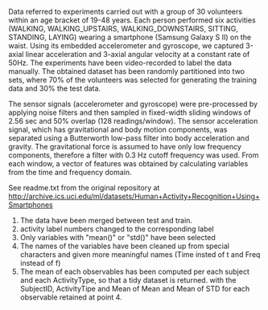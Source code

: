 Data referred to experiments  carried out with a group of 30 volunteers within an age bracket of 19-48 years. Each person performed six activities (WALKING, WALKING_UPSTAIRS, WALKING_DOWNSTAIRS, SITTING, STANDING, LAYING) wearing a smartphone (Samsung Galaxy S II) on the waist. Using its embedded accelerometer and gyroscope, we captured 3-axial linear acceleration and 3-axial angular velocity at a constant rate of 50Hz. The experiments have been video-recorded to label the data manually. The obtained dataset has been randomly partitioned into two sets, where 70% of the volunteers was selected for generating the training data and 30% the test data. 

The sensor signals (accelerometer and gyroscope) were pre-processed by applying noise filters and then sampled in fixed-width sliding windows of 2.56 sec and 50% overlap (128 readings/window). The sensor acceleration signal, which has gravitational and body motion components, was separated using a Butterworth low-pass filter into body acceleration and gravity. The gravitational force is assumed to have only low frequency components, therefore a filter with 0.3 Hz cutoff frequency was used. From each window, a vector of features was obtained by calculating variables from the time and frequency domain.

See readme.txt from the original repository at http://archive.ics.uci.edu/ml/datasets/Human+Activity+Recognition+Using+Smartphones


1) The data have been merged between test and train.
2) activity label numbers changed to the corresponding label  
3) Only variables with "mean()" or "std()" have been selected
4) The names of the variables have been cleaned up from special characters and given more meaningful names
(Time insted of t and Freq instead of f)
5) The mean of each observables has been computed per each subject and each ActivityType, so that a tidy dataset is returned. with the SubjectID, ActivityTipe and Mean of Mean and Mean of STD for each observable retained at point 4.




